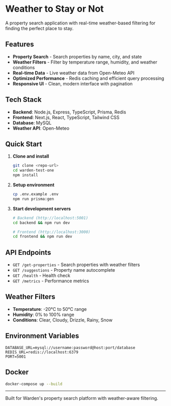 # Weather to Stay or Not

A property search application with real-time weather-based filtering for finding the perfect place to stay.

## Features

- **Property Search** - Search properties by name, city, and state
- **Weather Filters** - Filter by temperature range, humidity, and weather conditions
- **Real-time Data** - Live weather data from Open-Meteo API
- **Optimized Performance** - Redis caching and efficient query processing
- **Responsive UI** - Clean, modern interface with pagination

## Tech Stack

- **Backend**: Node.js, Express, TypeScript, Prisma, Redis
- **Frontend**: Next.js, React, TypeScript, Tailwind CSS
- **Database**: MySQL
- **Weather API**: Open-Meteo

## Quick Start

1. **Clone and install**
   ```bash
   git clone <repo-url>
   cd warden-test-one
   npm install
   ```

2. **Setup environment**
   ```bash
   cp .env.example .env
   npm run prisma:gen
   ```

3. **Start development servers**
   ```bash
   # Backend (http://localhost:5001)
   cd backend && npm run dev

   # Frontend (http://localhost:3000)  
   cd frontend && npm run dev
   ```

## API Endpoints

- `GET /get-properties` - Search properties with weather filters
- `GET /suggestions` - Property name autocomplete
- `GET /health` - Health check
- `GET /metrics` - Performance metrics

## Weather Filters

- **Temperature**: -20°C to 50°C range
- **Humidity**: 0% to 100% range  
- **Conditions**: Clear, Cloudy, Drizzle, Rainy, Snow

## Environment Variables

```env
DATABASE_URL=mysql://username:password@host:port/database
REDIS_URL=redis://localhost:6379
PORT=5001
```

## Docker

```bash
docker-compose up --build
```

---

Built for Warden's property search platform with weather-aware filtering.